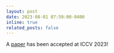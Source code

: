 ```yaml
---
layout: post
date: 2023-08-01 07:59:00-0400
inline: true
related_posts: false
---
```


A [paper](https://openaccess.thecvf.com/content/ICCV2023/html/Xu_Animal3D_A_Comprehensive_Dataset_of_3D_Animal_Pose_and_Shape_ICCV_2023_paper.html) has been accepted at ICCV 2023!
